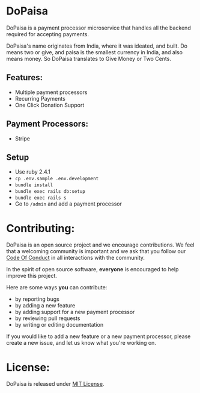 # DoPaisa

DoPaisa is a payment processor microservice that handles all the backend required for accepting payments.

DoPaisa's name originates from India, where it was ideated, and built. Do means two or give, and paisa is the smallest currency in India, and also means money. So DoPaisa translates to Give Money or Two Cents.

## Features:

* Multiple payment processors
* Recurring Payments
* One Click Donation Support


## Payment Processors:

* Stripe

## Setup

* Use ruby 2.4.1
* `cp .env.sample .env.development`
* `bundle install`
* `bundle exec rails db:setup`
* `bundle exec rails s`
* Go to `/admin` and add a payment processor

# Contributing:

DoPaisa is an open source project and we encourage contributions. We feel that a welcoming community is important and we ask that you follow our [Code Of Conduct](https://github.com/the-open/do_paisa/blob/master/CODE_OF_CONDUCT.md) in all interactions with the community.

In the spirit of open source software, **everyone** is encouraged to help improve this project.

Here are some ways **you** can contribute:

* by reporting bugs
* by adding a new feature
* by adding support for a new payment processor
* by reviewing pull requests
* by writing or editing documentation

If you would like to add a new feature or a new payment processor, please create a new issue, and let us know what you're working on.

# License:

DoPaisa is released under [MIT License](https://github.com/the-open/do_paisa/blob/master/LICENSE).
